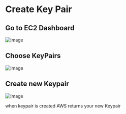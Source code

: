 # Create Key Pair

## Go to EC2 Dashboard
![image](https://user-images.githubusercontent.com/53051438/170108982-0ddaeb41-aa3b-4cbf-bbbb-f29b893b34fc.png)

## Choose KeyPairs
![image](https://user-images.githubusercontent.com/53051438/170109024-be04416d-2b81-4c0c-834d-0eee9431833b.png)

## Create new Keypair
![image](https://user-images.githubusercontent.com/53051438/170109112-faf46495-79d8-4832-9f0d-ec94c7235bcf.png)

when keypair is created AWS returns your new Keypair
